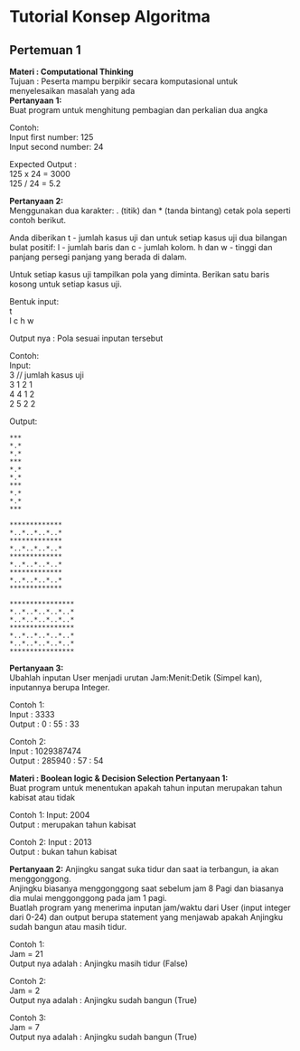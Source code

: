 # Tutorial Konsep Algoritma 
## Pertemuan 1
 **Materi	: Computational Thinking**  
Tujuan	: Peserta mampu berpikir secara komputasional untuk menyelesaikan masalah yang ada   
**Pertanyaan 1:**  
Buat program untuk menghitung pembagian dan perkalian dua angka   

Contoh:   
Input first number: 125  
Input second number: 24  

Expected Output :  
125 x 24 = 3000   
125 / 24 = 5.2  

**Pertanyaan 2:**  
Menggunakan dua karakter: . (titik) dan * (tanda bintang) cetak
pola seperti contoh berikut.  

Anda diberikan t - jumlah kasus uji dan untuk setiap kasus uji
dua bilangan bulat positif: l - jumlah baris dan c - jumlah
kolom. h dan w - tinggi dan panjang persegi panjang yang berada
di dalam.  

Untuk setiap kasus uji tampilkan pola yang diminta. Berikan satu baris kosong untuk setiap kasus uji.  

Bentuk input:  
t  
l c h w  

Output nya : Pola sesuai inputan tersebut  

Contoh:  
Input:  
3 // jumlah kasus uji  
3 1 2 1  
4 4 1 2  
2 5 2 2  

Output:  
````````
*** 
*.* 
*.* 
*** 
*.* 
*.* 
*** 
*.* 
*.* 
*** 

************* 
*..*..*..*..* 
************* 
*..*..*..*..* 
************* 
*..*..*..*..* 
************* 
*..*..*..*..* 
************* 

**************** 
*..*..*..*..*..* 
*..*..*..*..*..* 
**************** 
*..*..*..*..*..* 
*..*..*..*..*..* 
****************
````````  
**Pertanyaan 3:**   
Ubahlah inputan User menjadi urutan Jam:Menit:Detik (Simpel kan), inputannya berupa Integer. 

Contoh 1:  
Input : 3333  
Output :  0 : 55 : 33  

Contoh 2:  
Input : 1029387474  
Output :  285940 : 57 : 54  

**Materi : Boolean logic & Decision Selection**
**Pertanyaan 1:**  
Buat program untuk menentukan apakah tahun inputan merupakan tahun kabisat atau tidak

Contoh 1:
Input: 2004  
Output : merupakan tahun kabisat

Contoh 2:
Input : 2013  
Output : bukan tahun kabisat

**Pertanyaan 2:**
Anjingku sangat suka tidur dan saat ia terbangun, ia akan menggonggong.   
Anjingku biasanya menggonggong saat sebelum jam 8 Pagi dan biasanya dia mulai menggonggong pada jam 1 pagi.  
Buatlah program yang menerima inputan jam/waktu dari User (input integer dari 0-24) dan output berupa statement yang menjawab apakah Anjingku sudah bangun atau masih tidur.  

Contoh 1:  
Jam = 21  
Output nya adalah : Anjingku masih tidur (False)  
  
Contoh 2:  
Jam = 2  
Output nya adalah : Anjingku sudah bangun (True)  

Contoh 3:  
Jam = 7  
Output nya adalah : Anjingku sudah bangun (True)  

